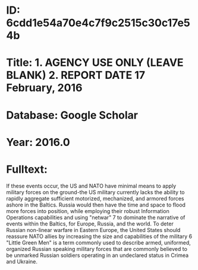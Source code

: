 # ID: 6cdd1e54a70e4c7f9c2515c30c17e54b
# Title: 1. AGENCY USE ONLY (LEAVE BLANK) 2. REPORT DATE 17 February, 2016
# Database: Google Scholar
# Year: 2016.0
# Fulltext:
If these events occur, the US and NATO have minimal means to apply military forces on the ground-the US military currently lacks the ability to rapidly aggregate sufficient motorized, mechanized, and armored forces ashore in the Baltics.
Russia would then have the time and space to flood more forces into position, while employing their robust Information Operations capabilities and using "netwar" 7 to dominate the narrative of events within the Baltics, for Europe, Russia, and the world.
To deter Russian non-linear warfare in Eastern Europe, the United States should reassure NATO allies by increasing the size and capabilities of the military 6 "Little Green Men" is a term commonly used to describe armed, uniformed, organized Russian speaking military forces that are commonly believed to be unmarked Russian soldiers operating in an undeclared status in Crimea and Ukraine.